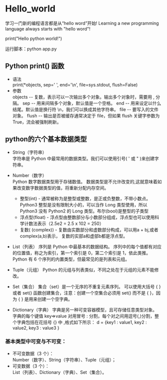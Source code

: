 # Hello_world
学习一门新的编程语言都是从“hello word”开始!
Learning a new programming language always starts with "hello word"!

print("Hello python world!")

运行脚本：python app.py


## Python print() 函数
- 语法 \
    print(*objects, sep=' ', end='\n', file=sys.stdout, flush=False)
- 参数 \
    objects -- 复数，表示可以一次输出多个对象。输出多个对象时，需要用 , 分隔。
    sep -- 用来间隔多个对象，默认值是一个空格。
    end -- 用来设定以什么结尾。默认值是换行符 \n，我们可以换成其他字符串。
    file -- 要写入的文件对象。
    flush -- 输出是否被缓存通常决定于 file，但如果 flush 关键字参数为 True，流会被强制刷新。

## python的六个基本数据类型
- String（字符串）\
    字符串是 Python 中最常用的数据类型。我们可以使用引号( ' 或 " )来创建字符串。
    
- Number（数字）\
    Python 数字数据类型用于存储数值。
    数据类型是不允许改变的,这就意味着如果改变数字数据类型的值，将重新分配内存空间。
    - 整型(int) - 通常被称为是整型或整数，是正或负整数，不带小数点。Python3 整型是没有限制大小的，可以当作 Long 类型使用，所以 Python3 没有 Python2 的 Long 类型。布尔(bool)是整型的子类型
    - 浮点型(float) - 浮点型由整数部分与小数部分组成，浮点型也可以使用科学计数法表示（2.5e2 = 2.5 x 102 = 250）
    - 复数( (complex)) - 复数由实数部分和虚数部分构成，可以用a + bj,或者complex(a,b)表示， 复数的实部a和虚部b都是浮点型。
- List（列表）
    序列是 Python 中最基本的数据结构。
    序列中的每个值都有对应的位置值，称之为索引，第一个索引是 0，第二个索引是 1，依此类推。
    Python 有 6 个序列的内置类型，但最常见的是列表和元组。
- Tuple（元组）
    Python 的元组与列表类似，不同之处在于元组的元素不能修改。
- Set（集合）
    集合（set）是一个无序的不重复元素序列。
    可以使用大括号 { } 或者 set() 函数创建集合，注意：创建一个空集合必须用 set() 而不是 { }，因为 { } 是用来创建一个空字典。
- Dictionary（字典）
    字典是另一种可变容器模型，且可存储任意类型对象。
    字典的每个键值 key=>value 对用冒号 : 分割，每个对之间用逗号(,)分割，整个字典包括在花括号 {} 中 ,格式如下所示：
    d = {key1 : value1, key2 : value2, key3 : value3 }

### 基本类型中可变与不可变：
- 不可变数据（3 个）：\
    Number（数字）、String（字符串）、Tuple（元组）；
- 可变数据（3 个）：\
    List（列表）、Dictionary（字典）、Set（集合）。